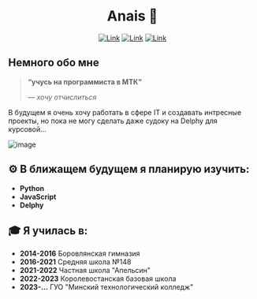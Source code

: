 <div align="center">
  
  <h1>Anais 🌸</h1>
  
</div>

<div align="center">
  
  [![Link](https://img.shields.io/badge/telegram-anaissiana7-0095B6?style=for-the-badge&)](mailto:dev.dionisiu.brovka@gmail.com) 
  [![Link](https://img.shields.io/badge/instagram-anais.keita-F19CBB?style=for-the-badge&)](mailto:dev.dionisiu.brovka@gmail.com)
  [![Link](https://img.shields.io/badge/email-anais.keita@mac.com-0095B6?style=for-the-badge)](mailto:dev.dionisiu.brovka@gmail.com)
  
</div>

## Немного обо мне
> **“учусь на программиста в МТК”**
> 
> _― хочу отчислиться_

В будущем я очень хочу работать в сфере IT  и создавать интресные проекты, но пока не могу сделать даже судоку на Delphy для курсовой...

![image](https://www.meme-arsenal.com/memes/5579c4ce899637bad68f14a6ac2f2924.jpg)

## ⚙️ В ближащем будущем я планирую изучить:

- **Python**
 - **JavaScript**
 - **Delphy**

## 🎓 Я училась в:

- **2014-2016** Боровлянская гимназия
- **2016-2021** Средняя школа №148
- **2021-2022** Частная школа "Апельсин"
- **2022-2023** Королевостанская базовая школа 
- **2023-...** ГУО "Минский технологический колледж"
